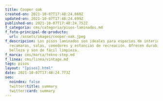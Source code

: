 ```yaml
---
title: Cooper oak
created-on: 2021-10-07T17:48:24.660Z
updated-on: 2021-10-07T17:48:24.699Z
published-on: 2021-10-07T17:48:24.752Z
f_categoria: cms/categoria/pisos-laminados.md
f_foto-principal-de-producto:
  url: /assets/images/cooper-oak.jpeg
f_descripcion: Los pisos laminados son ideales para espacios de interior como
  recamaras, salas, comedores y estancias de recreación. Ofrecen durabilidad,
  belleza y son de fácil limpieza.
f_marca: cms/marca/tekno-step.md
f_linea: cms/linea/vintage.md
tags: pisos
layout: "[pisos].html"
date: 2021-10-07T17:48:24.773Z
seo:
  noindex: false
  twitter:title: summary
  twitter:card: summary
---
```

